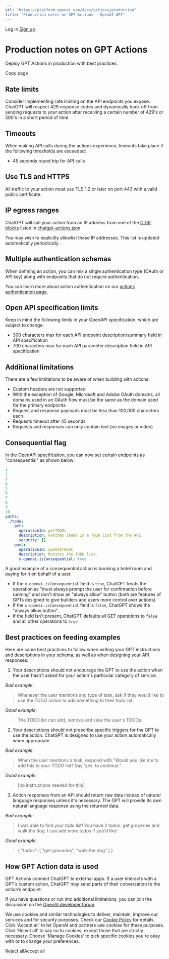 ```yaml
---
url: "https://platform.openai.com/docs/actions/production"
title: "Production notes on GPT Actions - OpenAI API"
---
```


Log in [Sign up](https://platform.openai.com/signup)

# Production notes on GPT Actions

Deploy GPT Actions in production with best practices.

Copy page

## Rate limits

Consider implementing rate limiting on the API endpoints you expose. ChatGPT will respect 429 response codes and dynamically back off from sending requests to your action after receiving a certain number of 429's or 500's in a short period of time.

## Timeouts

When making API calls during the actions experience, timeouts take place if the following thresholds are exceeded:

- 45 seconds round trip for API calls

## Use TLS and HTTPS

All traffic to your action must use TLS 1.2 or later on port 443 with a valid public certificate.

## IP egress ranges

ChatGPT will call your action from an IP address from one of the [CIDR blocks](https://en.wikipedia.org/wiki/Classless_Inter-Domain_Routing) listed in [chatgpt-actions.json](https://openai.com/chatgpt-actions.json)

You may wish to explicitly allowlist these IP addresses. This list is updated automatically periodically.

## Multiple authentication schemas

When defining an action, you can mix a single authentication type (OAuth or API key) along with endpoints that do not require authentication.

You can learn more about action authentication on our [actions authentication page](https://platform.openai.com/docs/actions/authentication).

## Open API specification limits

Keep in mind the following limits in your OpenAPI specification, which are subject to change:

- 300 characters max for each API endpoint description/summary field in API specification
- 700 characters max for each API parameter description field in API specification

## Additional limitations

There are a few limitations to be aware of when building with actions:

- Custom headers are not supported
- With the exception of Google, Microsoft and Adobe OAuth domains, all domains used in an OAuth flow must be the same as the domain used for the primary endpoints
- Request and response payloads must be less than 100,000 characters each
- Requests timeout after 45 seconds
- Requests and responses can only contain text (no images or video)

## Consequential flag

In the OpenAPI specification, you can now set certain endpoints as "consequential" as shown below:

```yaml
1
2
3
4
5
6
7
8
9
10
paths:
  /todo:
    get:
      operationId: getTODOs
      description: Fetches items in a TODO list from the API.
      security: []
    post:
      operationId: updateTODOs
      description: Mutates the TODO list.
      x-openai-isConsequential: true
```

A good example of a consequential action is booking a hotel room and paying for it on behalf of a user.

- If the `x-openai-isConsequential` field is `true`, ChatGPT treats the operation as "must always prompt the user for confirmation before running" and don't show an "always allow" button (both are features of GPTs designed to give builders and users more control over actions).
- If the `x-openai-isConsequential` field is `false`, ChatGPT shows the "always allow button".
- If the field isn't present, ChatGPT defaults all GET operations to `false` and all other operations to `true`

## Best practices on feeding examples

Here are some best practices to follow when writing your GPT instructions and descriptions in your schema, as well as when designing your API responses:

1. Your descriptions should not encourage the GPT to use the action when the user hasn't asked for your action's particular category of service.

_Bad example_:


> Whenever the user mentions any type of task, ask if they would like to use the TODO action to add something to their todo list.


_Good example_:


> The TODO list can add, remove and view the user's TODOs.

2. Your descriptions should not prescribe specific triggers for the GPT to use the action. ChatGPT is designed to use your action automatically when appropriate.

_Bad example_:


> When the user mentions a task, respond with "Would you like me to add this to your TODO list? Say 'yes' to continue."


_Good example_:


> \[no instructions needed for this\]

3. Action responses from an API should return raw data instead of natural language responses unless it's necessary. The GPT will provide its own natural language response using the returned data.

_Bad example_:


> I was able to find your todo list! You have 2 todos: get groceries and walk the dog. I can add more todos if you'd like!


_Good example_:


> { "todos": \[ "get groceries", "walk the dog" \] }


## How GPT Action data is used

GPT Actions connect ChatGPT to external apps. If a user interacts with a GPT’s custom action, ChatGPT may send parts of their conversation to the action’s endpoint.

If you have questions or run into additional limitations, you can join the discussion on the [OpenAI developer forum](https://community.openai.com/).

We use cookies and similar technologies to deliver, maintain, improve our services and for security purposes. Check our [Cookie Policy](https://openai.com/policies/cookie-policy) for details. Click 'Accept all' to let OpenAI and partners use cookies for these purposes. Click 'Reject all' to say no to cookies, except those that are strictly necessary. Choose 'Manage Cookies' to pick specific cookies you're okay with or to change your preferences.

Reject allAccept all